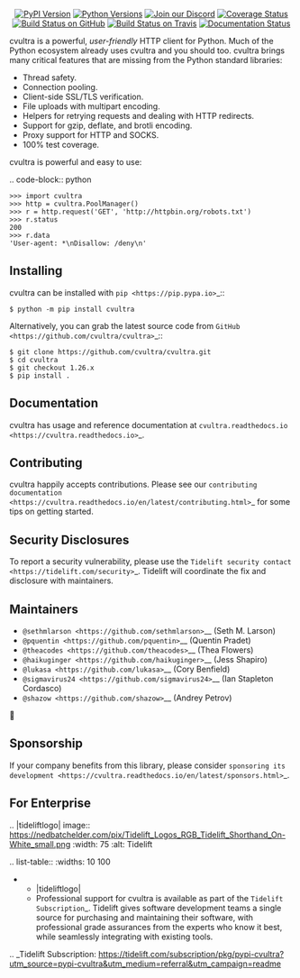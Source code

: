    <p align="center">
      <a href="https://pypi.org/project/cvultra"><img alt="PyPI Version" src="https://img.shields.io/pypi/v/cvultra.svg?maxAge=86400" /></a>
      <a href="https://pypi.org/project/cvultra"><img alt="Python Versions" src="https://img.shields.io/pypi/pyversions/cvultra.svg?maxAge=86400" /></a>
      <a href="https://discord.gg/CHEgCZN"><img alt="Join our Discord" src="https://img.shields.io/discord/756342717725933608?color=%237289da&label=discord" /></a>
      <a href="https://codecov.io/gh/cvultra/cvultra"><img alt="Coverage Status" src="https://img.shields.io/codecov/c/github/cvultra/cvultra.svg" /></a>
      <a href="https://github.com/cvultra/cvultra/actions?query=workflow%3ACI"><img alt="Build Status on GitHub" src="https://github.com/cvultra/cvultra/workflows/CI/badge.svg" /></a>
      <a href="https://travis-ci.org/cvultra/cvultra"><img alt="Build Status on Travis" src="https://travis-ci.org/cvultra/cvultra.svg?branch=master" /></a>
      <a href="https://cvultra.readthedocs.io"><img alt="Documentation Status" src="https://readthedocs.org/projects/cvultra/badge/?version=latest" /></a>
   </p>

cvultra is a powerful, *user-friendly* HTTP client for Python. Much of the
Python ecosystem already uses cvultra and you should too.
cvultra brings many critical features that are missing from the Python
standard libraries:

- Thread safety.
- Connection pooling.
- Client-side SSL/TLS verification.
- File uploads with multipart encoding.
- Helpers for retrying requests and dealing with HTTP redirects.
- Support for gzip, deflate, and brotli encoding.
- Proxy support for HTTP and SOCKS.
- 100% test coverage.

cvultra is powerful and easy to use:

.. code-block:: python

    >>> import cvultra
    >>> http = cvultra.PoolManager()
    >>> r = http.request('GET', 'http://httpbin.org/robots.txt')
    >>> r.status
    200
    >>> r.data
    'User-agent: *\nDisallow: /deny\n'


Installing
----------

cvultra can be installed with `pip <https://pip.pypa.io>`_::

    $ python -m pip install cvultra

Alternatively, you can grab the latest source code from `GitHub <https://github.com/cvultra/cvultra>`_::

    $ git clone https://github.com/cvultra/cvultra.git
    $ cd cvultra
    $ git checkout 1.26.x
    $ pip install .


Documentation
-------------

cvultra has usage and reference documentation at `cvultra.readthedocs.io <https://cvultra.readthedocs.io>`_.


Contributing
------------

cvultra happily accepts contributions. Please see our
`contributing documentation <https://cvultra.readthedocs.io/en/latest/contributing.html>`_
for some tips on getting started.


Security Disclosures
--------------------

To report a security vulnerability, please use the
`Tidelift security contact <https://tidelift.com/security>`_.
Tidelift will coordinate the fix and disclosure with maintainers.


Maintainers
-----------

- `@sethmlarson <https://github.com/sethmlarson>`__ (Seth M. Larson)
- `@pquentin <https://github.com/pquentin>`__ (Quentin Pradet)
- `@theacodes <https://github.com/theacodes>`__ (Thea Flowers)
- `@haikuginger <https://github.com/haikuginger>`__ (Jess Shapiro)
- `@lukasa <https://github.com/lukasa>`__ (Cory Benfield)
- `@sigmavirus24 <https://github.com/sigmavirus24>`__ (Ian Stapleton Cordasco)
- `@shazow <https://github.com/shazow>`__ (Andrey Petrov)

👋


Sponsorship
-----------

If your company benefits from this library, please consider `sponsoring its
development <https://cvultra.readthedocs.io/en/latest/sponsors.html>`_.


For Enterprise
--------------

.. |tideliftlogo| image:: https://nedbatchelder.com/pix/Tidelift_Logos_RGB_Tidelift_Shorthand_On-White_small.png
   :width: 75
   :alt: Tidelift

.. list-table::
   :widths: 10 100

   * - |tideliftlogo|
     - Professional support for cvultra is available as part of the `Tidelift
       Subscription`_.  Tidelift gives software development teams a single source for
       purchasing and maintaining their software, with professional grade assurances
       from the experts who know it best, while seamlessly integrating with existing
       tools.

.. _Tidelift Subscription: https://tidelift.com/subscription/pkg/pypi-cvultra?utm_source=pypi-cvultra&utm_medium=referral&utm_campaign=readme
